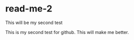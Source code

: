 # read-me-2
This will be my second test

This is my second test for github. This will make me better.
